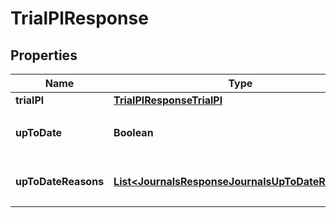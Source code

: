 

# TrialPlResponse


## Properties

| Name | Type | Description | Notes |
|------------ | ------------- | ------------- | -------------|
|**trialPl** | [**TrialPlResponseTrialPl**](TrialPlResponseTrialPl.md) |  |  |
|**upToDate** | **Boolean** | 集計結果が最新かどうか |  |
|**upToDateReasons** | [**List&lt;JournalsResponseJournalsUpToDateReasons&gt;**](JournalsResponseJournalsUpToDateReasons.md) | 集計が最新でない場合の要因情報 |  [optional] |



